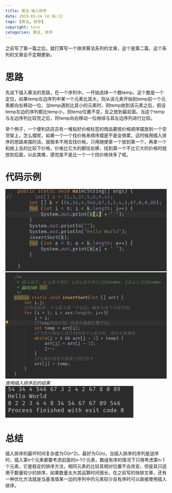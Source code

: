```yaml
---
title: 算法-插入排序
date: 2019-03-24 14:36:13
tags: [算法, 排序]
copyright: ture
categories: 算法, 排序
---
```

之前写了第一篇之后，就打算写一个排序算法系列的文章，这个是第二篇，这个系列的文章会不定期更新。
<!-- more -->
# 思路
先说下插入算法的思路，在一个序列中，一开始选择一个数temp，这个数是一个定位，如果temp左边序列中某一个元素比其大，则从该元素开始到temp前一个元素都向右移动一位，当temp遇到比其小的元素时，则temp放到该元素之后，假设temp左边的序列都比temp小，则temp位置不变，反之放到最前面。当这个temp与左边序列比较完之后，将temp向右移动一位继续与其左边序列进行比较。

举个例子，一个便利店店员有一堆贴好价格标签的商品要按价格顺序摆放到一个空货架上，怎么摆呢，如果一个一个找价格来顺序摆是不是会很累，这时候用插入排序的思路来摆的话，就根本不用去找价格，只用随便拿一个放到第一个，再拿一个和放上去的比较下价格，价格比它大的都往右移，找到第一个不比它大的价格时就放到后面，以此类推，感觉是不是比一个一个找价格快多了呢。

# 代码示例
![图片](算法-插入排序/插排.png)
![图片](算法-插入排序/插排1.png)
*使用插入排序后的结果*
![图片](算法-插入排序/插排2.png)

# 总结
插入排序的最坏时间复杂度为O(n^2)，最好为O(n)，当插入排序的序列是逆序时，插入第n个元素都要考虑前面的n-1个元素，数组有序的情况下只用考虑第n-1个元素，它是稳定的排序方法，相同元素的比较其相对位置不会改变，但是其只适用于数量较少的排序，如果数量太大其运算时间很长，在之前写的快排文章，还有一种优化方法就是当基准值某一边的序列中的元素较少且有序时可以直接使用插入排序。
